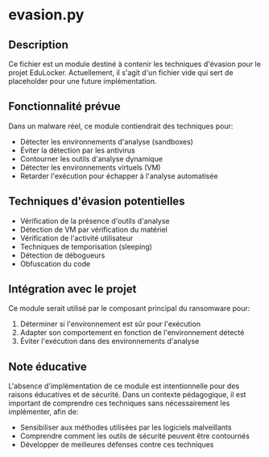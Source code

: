 # evasion.py

## Description
Ce fichier est un module destiné à contenir les techniques d'évasion pour le projet EduLocker. Actuellement, il s'agit d'un fichier vide qui sert de placeholder pour une future implémentation.

## Fonctionnalité prévue
Dans un malware réel, ce module contiendrait des techniques pour:
- Détecter les environnements d'analyse (sandboxes)
- Éviter la détection par les antivirus
- Contourner les outils d'analyse dynamique
- Détecter les environnements virtuels (VM)
- Retarder l'exécution pour échapper à l'analyse automatisée

## Techniques d'évasion potentielles
- Vérification de la présence d'outils d'analyse
- Détection de VM par vérification du matériel
- Vérification de l'activité utilisateur
- Techniques de temporisation (sleeping)
- Détection de débogueurs
- Obfuscation du code

## Intégration avec le projet
Ce module serait utilisé par le composant principal du ransomware pour:
1. Déterminer si l'environnement est sûr pour l'exécution
2. Adapter son comportement en fonction de l'environnement détecté
3. Éviter l'exécution dans des environnements d'analyse

## Note éducative
L'absence d'implémentation de ce module est intentionnelle pour des raisons éducatives et de sécurité. Dans un contexte pédagogique, il est important de comprendre ces techniques sans nécessairement les implémenter, afin de:
- Sensibiliser aux méthodes utilisées par les logiciels malveillants
- Comprendre comment les outils de sécurité peuvent être contournés
- Développer de meilleures défenses contre ces techniques
